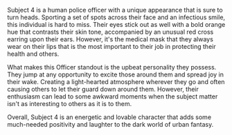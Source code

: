 Subject 4 is a human police officer with a unique appearance that is sure to turn heads. Sporting a set of spots across their face and an infectious smile, this individual is hard to miss. Their eyes stick out as well with a bold orange hue that contrasts their skin tone, accompanied by an unusual red cross earring upon their ears. However, it's the medical mask that they always wear on their lips that is the most important to their job in protecting their health and others.

What makes this Officer standout is the upbeat personality they possess. They jump at any opportunity to excite those around them and spread joy in their wake. Creating a light-hearted atmosphere wherever they go and often causing others to let their guard down around them. However, their enthusiasm can lead to some awkward moments when the subject matter isn't as interesting to others as it is to them.

Overall, Subject 4 is an energetic and lovable character that adds some much-needed positivity and laughter to the dark world of urban fantasy.